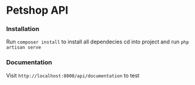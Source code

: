 
# Petshop API

### Installation
Run `composer install` to install all dependecies
cd into project and run `php artisan serve`

### Documentation

Visit `http://localhost:8000/api/documentation` to test
